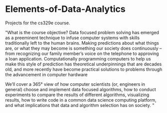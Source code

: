 # Elements-of-Data-Analytics
Projects for the cs329e course.

"What is the course objective?
Data focused problem solving has emerged as a preeminent technique to infuse computer systems with skills traditionally left to the human brains.  Making predictions about what things are, or what they may become is something our society does continuously – from recognizing our family member’s voice on the telephone to approving a loan application.  Computationally programming computers to help us make this style of prediction has theoretical underpinnings that are decades old, and more recently have become practical solutions to problems through the advancement in computer hardware
 

We’ll cover a 365° view of how computer scientists (or, engineers in general) choose and implement data focused algorithms, how to conduct experiments to compare the results of different algorithms, visualizing results, how to write code in a common data science computing platform, and what implications that data and algorithm selection has on society. "
